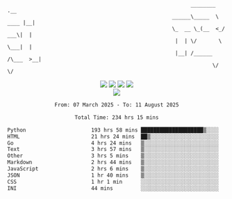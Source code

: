 ```
                                                           ________        .__ 
                                                     ______\_____  \  ____ |__|
                                                     \_  __ \_(__  <_/ ___\|  |
                                                      |  | \/       \  \___|  |
                                                      |__| /______  /\___  >__|
                                                                  \/     \/    
```

<div align="center">
  <img src="https://komarev.com/ghpvc/?username=r3ci&label=Profile%20views&color=000000&style=for-the-badge"/>
  <img src="https://img.shields.io/github/followers/R3CI?color=black&style=for-the-badge&logo=github&label=Follows"/>
  <img src="https://img.shields.io/github/stars/R3CI?color=black&style=for-the-badge&logo=github&label=Stars"/>
 
  <img src="https://github-widgetbox.vercel.app/api/profile?username=R3CI&data=followers,repositories,stars,commits&theme=rgb">
  <br>

  <img src="https://github-widgetbox.vercel.app/api/skills?languages=python,go,json&theme=rgb&includeNames=true">
  <br>
  
</p>

<!--START_SECTION:waka-->

```txt
From: 07 March 2025 - To: 11 August 2025

Total Time: 234 hrs 15 mins

Python                     193 hrs 58 mins ████████████████████▒░░░░   81.73 %
HTML                       21 hrs 24 mins  ██▒░░░░░░░░░░░░░░░░░░░░░░   09.02 %
Go                         4 hrs 24 mins   ▒░░░░░░░░░░░░░░░░░░░░░░░░   01.85 %
Text                       3 hrs 57 mins   ▒░░░░░░░░░░░░░░░░░░░░░░░░   01.67 %
Other                      3 hrs 5 mins    ▒░░░░░░░░░░░░░░░░░░░░░░░░   01.30 %
Markdown                   2 hrs 44 mins   ▒░░░░░░░░░░░░░░░░░░░░░░░░   01.16 %
JavaScript                 2 hrs 6 mins    ▒░░░░░░░░░░░░░░░░░░░░░░░░   00.89 %
JSON                       1 hr 40 mins    ▒░░░░░░░░░░░░░░░░░░░░░░░░   00.71 %
CSS                        1 hr 1 min      ░░░░░░░░░░░░░░░░░░░░░░░░░   00.43 %
INI                        44 mins         ░░░░░░░░░░░░░░░░░░░░░░░░░   00.32 %
```

<!--END_SECTION:waka-->
